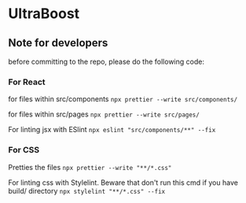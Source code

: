 # UltraBoost

## Note for developers
before committing to the repo, please do the following code:

### For React
for files within src/components
``` npx prettier --write src/components/ ```

for files within src/pages
``` npx prettier --write src/pages/ ```

For linting jsx with ESlint
```npx eslint "src/components/**" --fix```

### For CSS
Pretties the files
``` npx prettier --write "**/*.css" ```

For linting css with Stylelint. Beware that don't run this cmd if you have build/ directory
``` npx stylelint "**/*.css" --fix ```